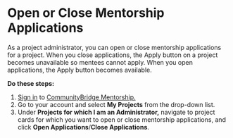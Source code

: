 # Open or Close Mentorship Applications

As a project administrator, you can open or close mentorship applications for a project. When you close applications, the Apply button on a project becomes unavailable so mentees cannot apply. When you open applications, the Apply button becomes available.

**Do these steps:**

1. [Sign in](../../../sso/sign-in/) to [CommunityBridge Mentorship.](https://people.communitybridge.org/)
2. Go to your account and select **My Projects** from the drop-down list.
3. Under **Projects for which I am an Administrator,** navigate to project cards for which you want to open or close mentorship applications, and click **Open Applications**/**Close Applications**.

